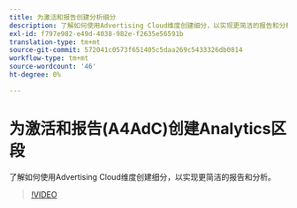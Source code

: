 ```yaml
---
title: 为激活和报告创建分析细分
description: 了解如何使用Advertising Cloud维度创建细分，以实现更简洁的报告和分析。
exl-id: f797e982-e49d-4038-982e-f2635e56591b
translation-type: tm+mt
source-git-commit: 572041c0573f651405c5daa269c5433326db0814
workflow-type: tm+mt
source-wordcount: '46'
ht-degree: 0%

---
```


# 为激活和报告(A4AdC)创建Analytics区段

了解如何使用Advertising Cloud维度创建细分，以实现更简洁的报告和分析。

>[!VIDEO](https://video.tv.adobe.com/v/33916)
